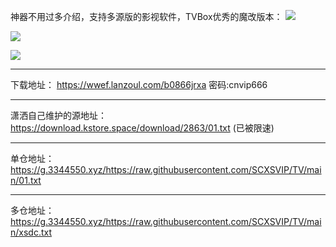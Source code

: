 神器不用过多介绍，支持多源版的影视软件，TVBox优秀的魔改版本：
![](https://t.3344550.xyz/file/f74f165dcc839c06528f9.jpg)

![](https://t.3344550.xyz/file/fe23921a1463c5e747706.jpg)

![](https://t.3344550.xyz/file/0465becfbeaabe9a8f1cb.jpg)

  - - -
下载地址：
https://wwef.lanzoul.com/b0866jrxa 密码:cnvip666
  - - -
潇洒自己维护的源地址：
https://download.kstore.space/download/2863/01.txt   (已被限速)
  - - -
单仓地址：
https://g.3344550.xyz/https://raw.githubusercontent.com/SCXSVIP/TV/main/01.txt
  - - -
多仓地址：
https://g.3344550.xyz/https://raw.githubusercontent.com/SCXSVIP/TV/main/xsdc.txt